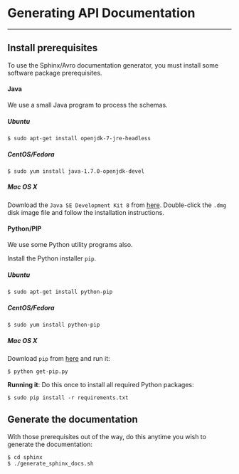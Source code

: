 # Generating API Documentation

----

## Install prerequisites
To use the Sphinx/Avro documentation generator, you must install some software package prerequisites.


#### Java
We use a small Java program to process the schemas.

##### Ubuntu

```
$ sudo apt-get install openjdk-7-jre-headless
```

##### CentOS/Fedora

```
$ sudo yum install java-1.7.0-openjdk-devel
```

##### Mac OS X

Download the `Java SE Development Kit 8` from [here](http://www.oracle.com/technetwork/java/javase/downloads/jdk8-downloads-2133151.html).
Double-click the `.dmg` disk image file and follow the installation instructions.

#### Python/PIP
We use some Python utility programs also.

Install the Python installer `pip`.

##### Ubuntu
```
$ sudo apt-get install python-pip
```

##### CentOS/Fedora
```
$ sudo yum install python-pip
```

##### Mac OS X

Download `pip` from [here](https://bootstrap.pypa.io/get-pip.py) and run it:

```
$ python get-pip.py
```

__Running it__: Do this once to install all required Python packages:

```
$ sudo pip install -r requirements.txt
```

## Generate the documentation

With those prerequisites out of the way, do this anytime you wish to generate the documentation:

```
$ cd sphinx
$ ./generate_sphinx_docs.sh
```
